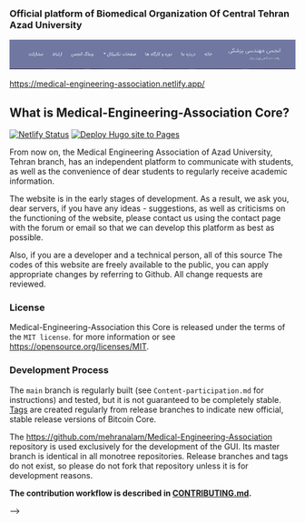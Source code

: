### Official platform of Biomedical Organization Of Central Tehran Azad University 

<img src="EN-README.png"/>

https://medical-engineering-association.netlify.app/

What is Medical-Engineering-Association Core?
---------------------
[![Netlify Status](https://api.netlify.com/api/v1/badges/b5e98be6-f31f-4be4-ab4a-497f3549b5cb/deploy-status)](https://app.netlify.com/sites/medical-engineering-association/deploys) [![Deploy Hugo site to Pages](https://github.com/Mehranalam/Medical-Engineering-Association/actions/workflows/hugo.yml/badge.svg)](https://github.com/Mehranalam/Medical-Engineering-Association/actions/workflows/hugo.yml)

From now on, the Medical Engineering Association of Azad University, Tehran branch, has an independent platform to communicate with students, as well as the convenience of dear students to regularly receive academic information. 

The website is in the early stages of development. As a result, we ask you, dear servers, if you have any ideas - suggestions, as well as criticisms on the functioning of the website, please contact us using the contact page with the forum or email so that we can develop this platform as best as possible. 

Also, if you are a developer and a technical person, all of this source The codes of this website are freely available to the public, you can apply appropriate changes by referring to Github. All change requests are reviewed.

### License

Medical-Engineering-Association this  Core is released under the terms of the ```MIT license```. for more
information or see https://opensource.org/licenses/MIT.

### Development Process

The `main` branch is regularly built (see `Content-participation.md` for instructions) and tested, but it is not guaranteed to be completely stable. [Tags](https://github.com/mehranalam/Medical-Engineering-Association/tags) are created regularly from release branches to indicate new official, stable release versions of Bitcoin Core.


The https://github.com/mehranalam/Medical-Engineering-Association repository is used exclusively for the
development of the GUI. Its master branch is identical in all monotree
repositories. Release branches and tags do not exist, so please do not fork
that repository unless it is for development reasons.

**The contribution workflow is described in [CONTRIBUTING.md](Content-participation.md).**

<!-- ### contributors 

<!--
      <h3 align="right" dir="rtl">مشارکت کنندگان</h3>

    {{ range .Params.Speaker }}
    <div class="row">
          <div style="display: flex; justify-content: space-between;" class="card-body">{{ .Permalink }} - for link to teacher
            <img style="border-radius: 10px;" width="50" height="50" src="{{ .image }}" alt="عکس مشارکت کننده">
            <div>
              <h4 style="border-right: 3px solid rgb(255, 0, 34); padding: 9px" class="card-title"><a href="">{{.name}}</a></h4>
              <p>{{ .designation }}</p>
            </div>
          </div>
</div>
  
      <div class="row" align="right">
      {{ range .Data.Pages }}
      <div class="col-lg-4 col-sm-6 mb-4">
        {{ .Render "scholarship" }}
      </div>
      {{ end }}
    </div>
    -->
-->

<!--
<a href="https://github.com/mehranalam/Medical-Engineering-Association/graphs/contributors"><img src="https://contrib.rocks/image?repo=mehranalam/Medical-Engineering-Association" /></a>
-->
